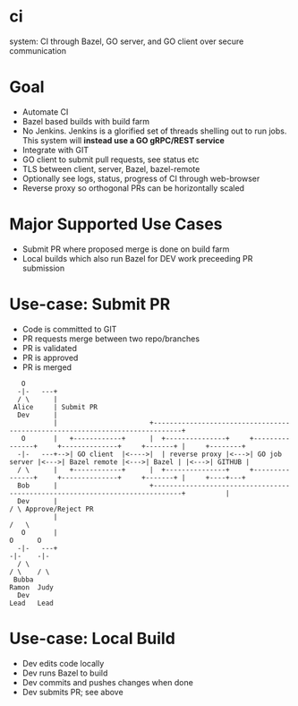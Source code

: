 # ci
system: CI through Bazel, GO server, and GO client over secure communication

# Goal
* Automate CI
* Bazel based builds with build farm
* No Jenkins. Jenkins is a glorified set of threads shelling out to run jobs. This system will **instead use a GO gRPC/REST service**
* Integrate with GIT
* GO client to submit pull requests, see status etc
* TLS between client, server, Bazel, bazel-remote
* Optionally see logs, status, progress of CI through web-browser
* Reverse proxy so orthogonal PRs can be horizontally scaled

# Major Supported Use Cases
* Submit PR where proposed merge is done on build farm
* Local builds which also run Bazel for DEV work preceeding PR submission

# Use-case: Submit PR
* Code is committed to GIT
* PR requests merge between two repo/branches
* PR is validated 
* PR is approved
* PR is merged

```
   O
  -|-   ---+
  / \      |
 Alice     | Submit PR
  Dev      |
           |                       +-----------------------------------------------------------------------------+
   O       |   +------------+      |  +---------------+     +---------------+     +--------------+     +-------+ |     +--------+
  -|-   ---+-->| GO client  |<---->|  | reverse proxy |<--->| GO job server |<--->| Bazel remote |<--->| Bazel | |<--->| GITHUB |
  / \      |   +------------+      |  +---------------+     +---------------+     +--------------+     +-------+ |     +----+---+
  Bob      |                       +-----------------------------------------------------------------------------+          |
  Dev      |                                                                                                               / \ Approve/Reject PR
           |                                                                                                              /   \
   O       |                                                                                                            O      O
  -|-   ---+                                                                                                           -|-    -|-
  / \                                                                                                                  / \    / \
 Bubba                                                                                                                 Ramon  Judy
  Dev                                                                                                                  Lead   Lead
```

# Use-case: Local Build
* Dev edits code locally
* Dev runs Bazel to build
* Dev commits and pushes changes when done
* Dev submits PR; see above
